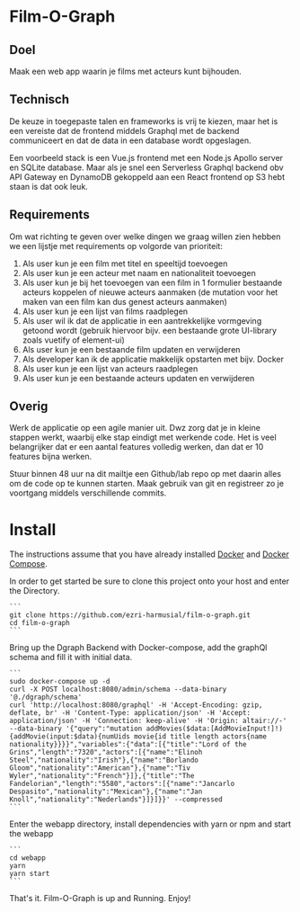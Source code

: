 # Film-O-Graph

## Doel

Maak een web app waarin je films met acteurs kunt bijhouden.

## Technisch

De keuze in toegepaste talen en frameworks is vrij te kiezen, maar het is een vereiste dat de frontend middels Graphql met de backend communiceert en dat de data in een database wordt opgeslagen.

Een voorbeeld stack is een Vue.js frontend met een Node.js Apollo server en SQLite database. Maar als je snel een Serverless Graphql backend obv API Gateway en DynamoDB gekoppeld aan een React frontend op S3 hebt staan is dat ook leuk.

## Requirements

Om wat richting te geven over welke dingen we graag willen zien hebben we een lijstje met requirements op volgorde van prioriteit:

1. Als user kun je een film met titel en speeltijd toevoegen
2. Als user kun je een acteur met naam en nationaliteit toevoegen
3. Als user kun je bij het toevoegen van een film in 1 formulier bestaande acteurs koppelen of nieuwe acteurs aanmaken (de mutation voor het maken van een film kan dus genest acteurs aanmaken)
4. Als user kun je een lijst van films raadplegen
5. Als user wil ik dat de applicatie in een aantrekkelijke vormgeving getoond wordt (gebruik hiervoor bijv. een bestaande grote UI-library zoals vuetify of element-ui)
6. Als user kun je een bestaande film updaten en verwijderen
7. Als developer kan ik de applicatie makkelijk opstarten met bijv. Docker
8. Als user kun je een lijst van acteurs raadplegen
9. Als user kun je een bestaande acteurs updaten en verwijderen

## Overig

Werk de applicatie op een agile manier uit. Dwz zorg dat je in kleine stappen werkt, waarbij elke stap eindigt met werkende code. Het is veel belangrijker dat er een aantal features volledig werken, dan dat er 10 features bijna werken.

Stuur binnen 48 uur na dit mailtje een Github/lab repo op met daarin alles om de code op te kunnen starten. Maak gebruik van git en registreer zo je voortgang middels verschillende commits.

# Install

The instructions assume that you have already installed [Docker](https://docs.docker.com/installation/) and [Docker Compose](https://docs.docker.com/compose/install/).

In order to get started be sure to clone this project onto your host and enter the Directory.

    ```
    git clone https://github.com/ezri-harmusial/film-o-graph.git
    cd film-o-graph
    ```

Bring up the Dgraph Backend with Docker-compose, add the graphQl schema and fill it with initial data.

    ```
    sudo docker-compose up -d
    curl -X POST localhost:8080/admin/schema --data-binary '@./dgraph/schema'
    curl 'http://localhost:8080/graphql' -H 'Accept-Encoding: gzip, deflate, br' -H 'Content-Type: application/json' -H 'Accept: application/json' -H 'Connection: keep-alive' -H 'Origin: altair://-' --data-binary '{"query":"mutation addMovies($data:[AddMovieInput!]!){addMovie(input:$data){numUids movie{id title length actors{name nationality}}}}","variables":{"data":[{"title":"Lord of the Grins","length":"7320","actors":[{"name":"Elinoh Steel","nationality":"Irish"},{"name":"Borlando Gloom","nationality":"American"},{"name":"Tiv Wyler","nationality":"French"}]},{"title":"The Fandelorian","length":"5580","actors":[{"name":"Jancarlo Despasito","nationality":"Mexican"},{"name":"Jan Knoll","nationality":"Nederlands"}]}]}}' --compressed
    ```

Enter the webapp directory, install dependencies with yarn or npm and start the webapp

    ```
    cd webapp
    yarn
    yarn start
    ```

That's it. Film-O-Graph is up and Running. Enjoy!
